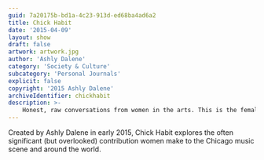 ```yaml
---
guid: 7a20175b-bd1a-4c23-913d-ed68ba4ad6a2
title: Chick Habit
date: '2015-04-09'
layout: show 
draft: false 
artwork: artwork.jpg
author: 'Ashly Dalene'
category: 'Society & Culture'
subcategory: 'Personal Journals'
explicit: false
copyright: '2015 Ashly Dalene'
archiveIdentifier: chickhabit
description: >-
    Honest, raw conversations from women in the arts. This is the female perspective you've been looking for.
---
```

Created by Ashly Dalene in early 2015, Chick Habit explores the often significant (but overlooked) contribution women make to the Chicago music scene and around the world.

